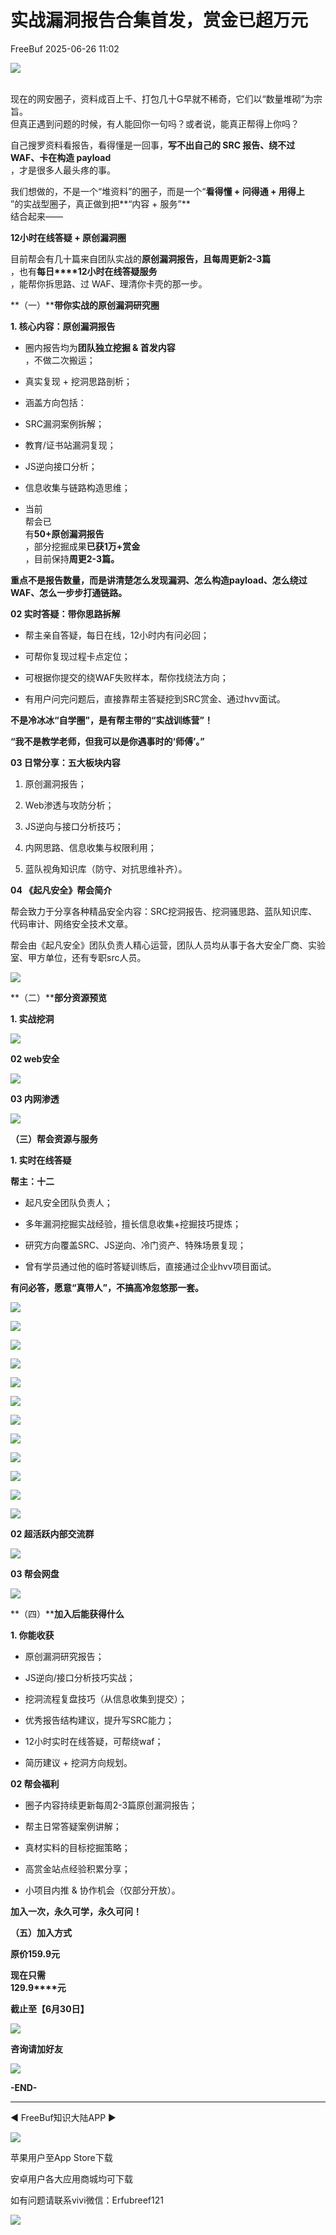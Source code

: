 #  实战漏洞报告合集首发，赏金已超万元  
 FreeBuf   2025-06-26 11:02  
  
![](https://mmbiz.qpic.cn/mmbiz_gif/qq5rfBadR38jUokdlWSNlAjmEsO1rzv3srXShFRuTKBGDwkj4gvYy34iajd6zQiaKl77Wsy9mjC0xBCRg0YgDIWg/640?wx_fmt=gif "")  
  
  
      
现在的网安圈子，资料成百上千、打包几十G早就不稀奇，它们以“数量堆砌”为宗旨。  
但真正遇到问题的时候，有人能回你一句吗？或者说，能真正帮得上你吗？  
  
自己搜罗资料看报告，看得懂是一回事，**写不出自己的 SRC 报告、绕不过 WAF、卡在构造 payload**  
，才是很多人最头疼的事。  
  
  
  
我们想做的，不是一个“堆资料”的圈子，而是一个“**看得懂 + 问得通 + 用得上**  
”的实战型圈子，真正做到把**“内容 + 服务”**  
结合起来——  
  
**12小时在线答疑 + 原创漏洞圈**  
  
目前帮会有几十篇来自团队实战的**原创漏洞报告，且每周更新2-3篇**  
，也有**每日****12小时在线答疑服务**  
，能帮你拆思路、过 WAF、理清你卡壳的那一步。  
  
  
**（一）****带你实战的原创漏洞研究圈**  
  
  
  
**1. 核心内容：原创漏洞报告**  
  
- 圈内报告均为**团队独立挖掘 & 首发内容**  
，不做二次搬运；  
  
- 真实复现 + 挖洞思路剖析；  
  
- 涵盖方向包括：  
  
- SRC漏洞案例拆解；  
  
- 教育/证书站漏洞复现；  
  
- JS逆向接口分析；  
  
- 信息收集与链路构造思维；  
  
- 当前  
帮会已  
有**50+原创漏洞报告**  
，部分挖掘成果**已获1万+赏金**  
，目前保持**周更2-3篇。**  
  
**重点不是报告数量，而是讲清楚怎么发现漏洞、怎么构造payload、怎么绕过WAF、怎么一步步打通链路。**  
  
  
**02 实时答疑：带你思路拆解**  
  
- 帮主亲自答疑，每日在线，12小时内有问必回；  
  
- 可帮你复现过程卡点定位；  
  
- 可根据你提交的绕WAF失败样本，帮你找绕法方向；  
  
- 有用户问完问题后，直接靠帮主答疑挖到SRC赏金、通过hvv面试。  
  
**不是冷冰冰“自学圈”，是有帮主带的“实战训练营”！**  
  
**“我不是教学老师，但我可以是你遇事时的‘师傅’。”**  
  
  
  
**03 日常分享：五大板块内容**  
  
1. 原创漏洞报告；  
  
1. Web渗透与攻防分析；  
  
1. JS逆向与接口分析技巧；  
  
1. 内网思路、信息收集与权限利用；  
  
1. 蓝队视角知识库（防守、对抗思维补齐）。  
  
  
  
  
  
**04 《起凡安全》帮会简介**  
  
帮会致力于分享各种精品安全内容：SRC挖洞报告、挖洞骚思路、蓝队知识库、代码审计、网络安全技术文章。  
  
帮会由《起凡安全》团队负责人精心运营，团队人员均从事于各大安全厂商、实验室、甲方单位，还有专职src人员。  
  
  
![](https://mmbiz.qpic.cn/mmbiz_png/qq5rfBadR3ibAib05qDVmZqpGEkX6JibCXdzIxaBwjE6uN9bRibF8kRBbIybdZun5kAwIFib8CthUAreRZhSG3UhhRg/640?wx_fmt=png&from=appmsg "")  
  
  
  
  
**（二）****部分资源预览**  
  
  
  
**1. 实战挖洞**  
  
![](https://mmbiz.qpic.cn/mmbiz_png/qq5rfBadR3ibAib05qDVmZqpGEkX6JibCXdNIRXQ3zvibsMmUmmrU0PUj9EvSQcNA7WF6HZmH6ezzYk4cNltD0ux2A/640?wx_fmt=png&from=appmsg "")  
  
  
**02 web安全**  
  
![](https://mmbiz.qpic.cn/mmbiz_png/qq5rfBadR3ibAib05qDVmZqpGEkX6JibCXdNRd8XMIe2HpOadkuYfibGBQgWCgsD3JBXO3hANTkAQGdOWXRicOc0F1A/640?wx_fmt=png&from=appmsg "")  
  
  
**03 内网渗透**  
  
![](https://mmbiz.qpic.cn/mmbiz_png/qq5rfBadR3ibAib05qDVmZqpGEkX6JibCXdUgowFxFibB50XsedyUwDiaEzibZpIqribGwWLzicFgLR0icz2sZEKyPbFETg/640?wx_fmt=png&from=appmsg "")  
  
  
  
  
**（三）帮会资源与服务**  
  
  
**1. 实时在线答疑**  
  
**帮主：十二**  
- 起凡安全团队负责人；  
  
- 多年漏洞挖掘实战经验，擅长信息收集+挖掘技巧提炼；  
  
- 研究方向覆盖SRC、JS逆向、冷门资产、特殊场景复现；  
  
- 曾有学员通过他的临时答疑训练后，直接通过企业hvv项目面试。  
  
**有问必答，愿意“真带人”，不搞高冷忽悠那一套。**  
  
![](https://mmbiz.qpic.cn/mmbiz_png/qq5rfBadR3ibAib05qDVmZqpGEkX6JibCXdOBql96bI4RcVdRotpOlibvf0VibnDjLrxROeiaic082wvjiaUrCCQLpBr2Q/640?wx_fmt=png&from=appmsg "")  
  
![](https://mmbiz.qpic.cn/mmbiz_png/qq5rfBadR3ibAib05qDVmZqpGEkX6JibCXdLhibZsMkG29NPqxyjejHdTqPEKk6Qlx71Q3QiaY8Mk6WKRnTLNRibPvRg/640?wx_fmt=png&from=appmsg "")  
  
![](https://mmbiz.qpic.cn/mmbiz_png/qq5rfBadR3ibAib05qDVmZqpGEkX6JibCXdTNnPl9OAeNvf6ib1w2Y0sPlOHJ6xeOZibS5jGRYHN2jjTibrnZWE7jWHg/640?wx_fmt=png&from=appmsg "")  
  
![](https://mmbiz.qpic.cn/mmbiz_png/qq5rfBadR3ibAib05qDVmZqpGEkX6JibCXdIYPHibibkH9S7yOjZ95EI78iau1KOGfJ1qxcf5BtVy6u8RLXSiaFJWSSMw/640?wx_fmt=png&from=appmsg "")  
  
![](https://mmbiz.qpic.cn/mmbiz_png/qq5rfBadR3ibAib05qDVmZqpGEkX6JibCXd4uicPezLMVvpeKG9lNu0CTTibzPvskTNF3Y5JYOGgN3H1Nqpzagr0auQ/640?wx_fmt=png&from=appmsg "")  
  
![](https://mmbiz.qpic.cn/mmbiz_png/qq5rfBadR3ibAib05qDVmZqpGEkX6JibCXdROhLw33uhRFQwbC7aDLux59llow8g1vb0pfs1EMCj5xkfIDqwgMFMw/640?wx_fmt=png&from=appmsg "")  
  
![](https://mmbiz.qpic.cn/mmbiz_png/qq5rfBadR3ibAib05qDVmZqpGEkX6JibCXdgUkSUgfOqUngfO8wjeUPMK4oewyRpkpsXSxee1iawEGEFJluUX3QPbQ/640?wx_fmt=png&from=appmsg "")  
  
  
![](https://mmbiz.qpic.cn/mmbiz_jpg/qq5rfBadR3ibAib05qDVmZqpGEkX6JibCXdia1qfNRSlOZg8icy09epibo8wqK108HIKHIr94zwtwxKngSmZiayFjoiajA/640?wx_fmt=jpeg&from=appmsg "")  
  
![](https://mmbiz.qpic.cn/mmbiz_jpg/qq5rfBadR3ibAib05qDVmZqpGEkX6JibCXdicAH49lNSQJkBMPXTDqbLeEwatcpyNBXU5TUvQiarBpbcB8S5nibLkEDw/640?wx_fmt=jpeg&from=appmsg "")  
  
![](https://mmbiz.qpic.cn/mmbiz_jpg/qq5rfBadR3ibAib05qDVmZqpGEkX6JibCXdJG5my6Q4iacMRWWuRjolhFwlc0AZ6IS69u3Xl9veZ8EGklEm24yTeibw/640?wx_fmt=jpeg&from=appmsg "")  
  
![](https://mmbiz.qpic.cn/mmbiz_jpg/qq5rfBadR3ibAib05qDVmZqpGEkX6JibCXdp3QVATIbaAGEp5BqU0HtgBhWq55XCPIE9bWazu939pd5O0a7zHhoxw/640?wx_fmt=jpeg&from=appmsg "")  
  
![](https://mmbiz.qpic.cn/mmbiz_jpg/qq5rfBadR3ibAib05qDVmZqpGEkX6JibCXd13JSiaoGW7ZoWV1ucJ3Nn9Siaia2TRA0xzxcbOdFAeXz4xuNt4DpM5xWw/640?wx_fmt=jpeg&from=appmsg "")  
  
  
**02 超活跃内部交流群**  
  
![](https://mmbiz.qpic.cn/mmbiz_png/qq5rfBadR3ibAib05qDVmZqpGEkX6JibCXdKdiaqQQYJI57xCyXoakgsLdy73FWK7roMSNnUic5dbrCh8DiaibHCiaB95Q/640?wx_fmt=png&from=appmsg "")  
  
  
**03 帮会网盘**  
  
![](https://mmbiz.qpic.cn/mmbiz_png/qq5rfBadR3ibAib05qDVmZqpGEkX6JibCXdP9Zb3MLBX1b5qAQVQPHU5l86sTgDmOBTNn6RJyjJUfD1qobLvheRgA/640?wx_fmt=png&from=appmsg "")  
  
  
  
  
**（四）****加入后能获得什么**  
  
  
**1. 你能收获**  
  
- 原创漏洞研究报告；  
  
- JS逆向/接口分析技巧实战；  
  
- 挖洞流程复盘技巧（从信息收集到提交）；  
  
- 优秀报告结构建议，提升写SRC能力；  
  
- 12小时实时在线答疑，可帮绕waf；  
  
- 简历建议 + 挖洞方向规划。  
  
  
  
  
  
**02 帮会福利**  
  
- 圈子内容持续更新每周2-3篇原创漏洞报告；  
  
- 帮主日常答疑案例讲解；  
  
- 真材实料的目标挖掘策略；  
  
- 高赏金站点经验积累分享；  
  
- 小项目内推 & 协作机会（仅部分开放）。  
  
  
  
**加入一次，永久可学，永久可问！**  
  
  
  
  
**（五）加入方式**  
  
  
**原价159.9元**  
  
**现在只需**  
**129.9****元**  
  
**截止至【6月30日】**  
  
![](https://mmbiz.qpic.cn/mmbiz_png/qq5rfBadR3ibAib05qDVmZqpGEkX6JibCXdOFYbWj8wHCflpnNyW8gwdwJ9eKZiaAtaDpiahS2offh7pfxjmHEaDZCg/640?wx_fmt=png&from=appmsg "")  
  
  
  
**咨询请加好友**  
  
  
![](https://mmbiz.qpic.cn/mmbiz_png/qq5rfBadR3ibAib05qDVmZqpGEkX6JibCXdPPmnLhhYJ0QbMVM6wbmjF3EMPFXYv837eApzhgia9TwlGfB0rcb6Ttg/640?wx_fmt=png&from=appmsg "")  
  
  
  
  
**-END-**  
  
****  
  
◀ FreeBuf知识大陆APP ▶  
  
![](https://mmbiz.qpic.cn/mmbiz_png/qq5rfBadR3ibAib05qDVmZqpGEkX6JibCXd2CKvOjVepoqMU5SgJEG5ZYAkn7QqjKia3aicyOoTS9icSOT9djWJFQsEA/640?wx_fmt=png&from=appmsg "")  
  
苹果用户至App Store下载  
  
安卓用户各大应用商城均可下载  
  
如有问题请联系vivi微信：Erfubreef121  
  
  
![](https://mmbiz.qpic.cn/mmbiz_gif/qq5rfBadR3icF8RMnJbsqatMibR6OicVrUDaz0fyxNtBDpPlLfibJZILzHQcwaKkb4ia57xAShIJfQ54HjOG1oPXBew/640?wx_fmt=gif "")  
  
